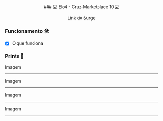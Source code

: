 <p align="center">### 💻 Elo4 - Cruz-Marketplace 10 💻</p>

<p align="center">Link do Surge</p>

### Funcionamento 🛠

- [x] O que funciona


### Prints 🎨

Imagem
***

Imagem
***

Imagem
***

Imagem
***
